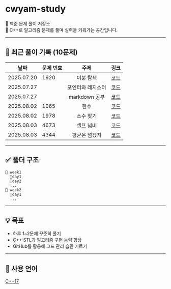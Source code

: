 # cwyam-study

🧠 백준 문제 풀이 저장소  
📝 C++로 알고리즘 문제를 풀며 실력을 키워가는 공간입니다.

---

## 🚀 최근 풀이 기록 (10문제)

 날짜       | 문제 번호 | 주제   | 링크  
:---:|:---|:---:|:---
2025.07.20|1920|이분 탐색|[코드](test/1920.cpp)
2025.07.27||포인터와 레지스터 |[코드](week1/day1/pointer_reference.md)
2025.07.27||markdown 공부|[코드](week1/day1/markdown_study.md)
2025.08.02|1065|한수|[코드](week1/day2/1065.cpp)
2025.08.02|1978|소수 찾기|[코드](week1/day2/1978.cpp)
2025.08.03|4673|셀프 넘버|[코드](week1/day3/4673.cpp)
2025.08.03|4344|평균은 넘겠지|[코드](week1/day3/4344.cpp)

---

## ✅ 폴더 구조
```
📁 week1
  📁day1
  📁day2
  ...
📁 week2
  📁day1
  ...
```
---

## 💡 목표

- 하루 1~2문제 꾸준히 풀기
- C++ STL과 알고리즘 구현 능력 향상
- GitHub를 활용해 코드 관리 습관 기르기

---

## 📌 사용 언어
[C++17](https://img.shields.io/badge/C++17-00599C?logo=c%2b%2b&logoColor=white)
